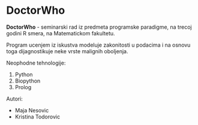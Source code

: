 # DoctorWho
**DoctorWho** -  seminarski rad iz predmeta programske paradigme, na trecoj godini R smera, na Matematickom fakultetu.

Program ucenjem iz iskustva modeluje zakonitosti u podacima i na osnovu toga dijagnostikuje neke vrste malignih oboljenja.

Neophodne tehnologije:
1. Python
2. Biopython
3. Prolog

Autori:
* Maja Nesovic
* Kristina Todorovic
